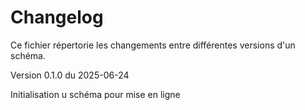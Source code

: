 # Changelog
Ce fichier répertorie les changements entre différentes versions d'un schéma.

Version 0.1.0 du 2025-06-24

Initialisation u schéma pour mise en ligne
